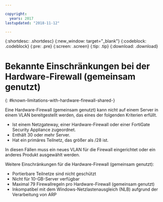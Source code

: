 ```yaml
---

copyright:
  years: 2017
lastupdated: "2018-11-12"

---
```


{:shortdesc: .shortdesc}
{:new_window: target="_blank"}
{:codeblock: .codeblock}
{:pre: .pre}
{:screen: .screen}
{:tip: .tip}
{:download: .download}

# Bekannte Einschränkungen bei der Hardware-Firewall (gemeinsam genutzt)
{: #known-limitations-with-hardware-firewall-shared-}

Eine Hardware-Firewall (gemeinsam genutzt) kann nicht auf einem Server in einem VLAN bereitgestellt werden, das eines der folgenden Kriterien erfüllt. 

* Ist einem Netzgateway, einer Hardware-Firewall oder einer FortiGate Security Appliance zugeordnet.
* Enthält 30 oder mehr Server.
* Hat ein primäres Teilnetz, das größer als /28 ist.

In diesen Fällen muss ein neues VLAN für die Firewall eingerichtet oder ein anderes Produkt ausgewählt werden.

Weitere Einschränkungen für die Hardware-Firewall (gemeinsam genutzt): 

* Portierbare Teilnetze sind nicht geschützt
* Nicht für 10-GB-Server verfügbar
* Maximal 79 Firewallregeln pro Hardware-Firewall (gemeinsam genutzt)
* Inkompatibel mit dem Windows-Netzlastenausgleich (NLB) aufgrund der Verarbeitung von ARP
